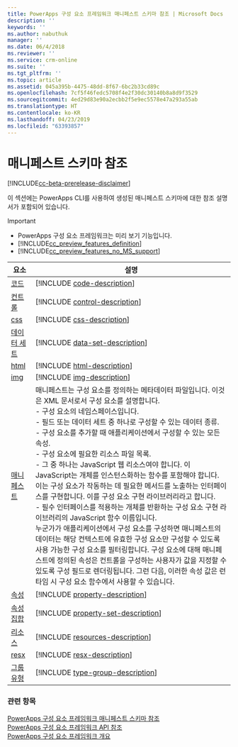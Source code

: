 ```yaml
---
title: PowerApps 구성 요소 프레임워크 매니페스트 스키마 참조 | Microsoft Docs
description: ''
keywords: ''
ms.author: nabuthuk
manager: ''
ms.date: 06/4/2018
ms.reviewer: ''
ms.service: crm-online
ms.suite: ''
ms.tgt_pltfrm: ''
ms.topic: article
ms.assetid: 045a395b-4475-48dd-8f67-6bc2b33cd89c
ms.openlocfilehash: 7cf5f46fedc5708f4e2f30dc30140b8a8d9f3529
ms.sourcegitcommit: 4ed29d83e90a2ecbb2f5e9ec5578e47a293a55ab
ms.translationtype: HT
ms.contentlocale: ko-KR
ms.lasthandoff: 04/23/2019
ms.locfileid: "63393857"
---
```

# <a name="manifest-schema-reference"></a>매니페스트 스키마 참조

[!INCLUDE[cc-beta-prerelease-disclaimer](../../../includes/cc-beta-prerelease-disclaimer.md)]

이 섹션에는 PowerApps CLI를 사용하여 생성된 매니페스트 스키마에 대한 참조 설명서가 포함되어 있습니다.

> [!IMPORTANT]
> - PowerApps 구성 요소 프레임워크는 미리 보기 기능입니다.
> - [!INCLUDE[cc_preview_features_definition](../../../includes/cc-preview-features-definition.md)] 
> - [!INCLUDE[cc_preview_features_no_MS_support](../../../includes/cc-preview-features-no-ms-support.md)]

|요소|설명|
|----|-----------|
|[코드](code.md)|[!INCLUDE [code-description](includes/code-description.md)]|
|[컨트롤](control.md)|[!INCLUDE [control-description](includes/control-description.md)]|
|[css](css.md)|[!INCLUDE [css-description](includes/css-description.md)]|
|[데이터 세트](data-set.md)|[!INCLUDE [data-set-description](includes/data-set-description.md)]|
|[html](html.md)|[!INCLUDE [html-description](includes/html-description.md)]|
|[img](img.md)|[!INCLUDE [img-description](includes/img-description.md)]|
|[매니페스트](manifest.md)|매니페스트는 구성 요소를 정의하는 메타데이터 파일입니다. 이것은 XML 문서로서 구성 요소를 설명합니다.<br/> - 구성 요소의 네임스페이스입니다.<br/> - 필드 또는 데이터 세트 중 하나로 구성할 수 있는 데이터 종류.<br/> - 구성 요소를 추가할 때 애플리케이션에서 구성할 수 있는 모든 속성.<br/> - 구성 요소에 필요한 리소스 파일 목록.<br/> - 그 중 하나는 JavaScript 웹 리소스여야 합니다. 이 JavaScript는 개체를 인스턴스화하는 함수를 포함해야 합니다. 이는 구성 요소가 작동하는 데 필요한 메서드를 노출하는 인터페이스를 구현합니다. 이를 구성 요소 구현 라이브러리라고 합니다.<br/> - 필수 인터페이스를 적용하는 개체를 반환하는 구성 요소 구현 라이브러리의 JavaScript 함수 이름입니다.<br/> 누군가가 애플리케이션에서 구성 요소를 구성하면 매니페스트의 데이터는 해당 컨텍스트에 유효한 구성 요소만 구성할 수 있도록 사용 가능한 구성 요소를 필터링합니다. 구성 요소에 대해 매니페스트에 정의된 속성은 컨트롤을 구성하는 사용자가 값을 지정할 수 있도록 구성 필드로 렌더링됩니다. 그런 다음, 이러한 속성 값은 런타임 시 구성 요소 함수에서 사용할 수 있습니다.|
|[속성](property.md)|[!INCLUDE [property-description](includes/property-description.md)]|
|[속성 집합](property-set.md)|[!INCLUDE [property-set-description](includes/property-set-description.md)]|
|[리소스](resources.md)|[!INCLUDE [resources-description](includes/resources-description.md)]|
|[resx](resx.md)|[!INCLUDE [resx-description](includes/resx-description.md)]|
|[그룹 유형](type-group.md)|[!INCLUDE [type-group-description](includes/type-group-description.md)]|


### <a name="related-topics"></a>관련 항목

[PowerApps 구성 요소 프레임워크 매니페스트 스키마 참조](index.md)<br/>
[PowerApps 구성 요소 프레임워크 API 참조](../reference/index.md)<br/>
[PowerApps 구성 요소 프레임워크 개요](../overview.md)